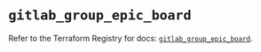 # `gitlab_group_epic_board`

Refer to the Terraform Registry for docs: [`gitlab_group_epic_board`](https://registry.terraform.io/providers/gitlabhq/gitlab/17.0.0/docs/resources/group_epic_board).
